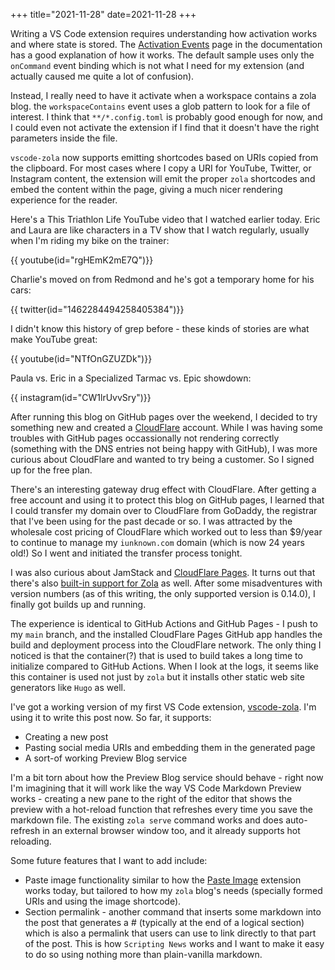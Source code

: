 +++
title="2021-11-28"
date=2021-11-28
+++

Writing a VS Code extension requires understanding how activation works and
where state is stored. The [Activation
Events](https://code.visualstudio.com/api/references/activation-events) page
in the documentation has a good explanation of how it works. The default
sample uses only the `onCommand` event binding which is not what I need for my
extension (and actually caused me quite a lot of confusion).

Instead, I really need to have it activate when a workspace contains a zola
blog. the `workspaceContains` event uses a glob pattern to look for a file of
interest. I think that `**/*.config.toml` is probably good enough for now, and
I could even not activate the extension if I find that it doesn't have the
right parameters inside the file.

`vscode-zola` now supports emitting shortcodes based on URIs copied from the
clipboard. For most cases where I copy a URI for YouTube, Twitter, or 
Instagram content, the extension will emit the proper `zola` shortcodes and 
embed the content within the page, giving a much nicer rendering experience
for the reader.

Here's a This Triathlon Life YouTube video that I watched earlier today. 
Eric and Laura are like characters in a TV show that I watch regularly, usually 
when I'm riding my bike on the trainer:

{{ youtube(id="rgHEmK2mE7Q")}}

Charlie's moved on from Redmond and he's got a temporary home for his cars:

{{ twitter(id="1462284494258405384")}}

I didn't know this history of grep before - these kinds of stories are what
make YouTube great:

{{ youtube(id="NTfOnGZUZDk")}}

Paula vs. Eric in a Specialized Tarmac vs. Epic showdown:

{{ instagram(id="CW1lrUvvSry")}}

After running this blog on GitHub pages over the weekend, I decided to try
something new and created a [CloudFlare](https://cloudflare.com) account.
While I was having some troubles with GitHub pages occassionally not rendering
correctly (something with the DNS entries not being happy with GitHub), I was
more curious about CloudFlare and wanted to try being a customer. So I signed
up for the free plan.

There's an interesting gateway drug effect with CloudFlare. After getting a
free account and using it to protect this blog on GitHub pages, I learned that
I could transfer my domain over to CloudFlare from GoDaddy, the registrar that
I've been using for the past decade or so. I was attracted by the wholesale
cost pricing of CloudFlare which worked out to less than $9/year to continue
to manage my `iunknown.com` domain (which is now 24 years old!) So I went and
initiated the transfer process tonight.

I was also curious about JamStack and [CloudFlare
Pages](https://blog.cloudflare.com/cloudflare-pages-is-lightning-fast/). It
turns out that there's also [built-in support for
Zola](https://developers.cloudflare.com/pages/framework-guides/deploy-a-zola-site)
as well. After some misadventures with version numbers (as of this writing,
the only supported version is 0.14.0), I finally got builds up and running.

The experience is identical to GitHub Actions and GitHub Pages - I push to my
`main` branch, and the installed CloudFlare Pages GitHub app handles the build
and deployment process into the CloudFlare network. The only thing I noticed
is that the container(?) that is used to build takes a long time to initialize
compared to GitHub Actions. When I look at the logs, it seems like this
container is used not just by `zola` but it installs other static web site
generators like `Hugo` as well. 

I've got a working version of my first VS Code extension,
[vscode-zola](https://github.com/jflam/vscode-zola). I'm using it to write
this post now. So far, it supports:

* Creating a new post
* Pasting social media URIs and embedding them in the generated page
* A sort-of working Preview Blog service

I'm a bit torn about how the Preview Blog service should behave - right now
I'm imagining that it will work like the way VS Code Markdown Preview works - 
creating a new pane to the right of the editor that shows the preview with a 
hot-reload function that refreshes every time you save the markdown file. The
existing `zola serve` command works and does auto-refresh in an external 
browser window too, and it already supports hot reloading. 

Some future features that I want to add include:

* Paste image functionality similar to how the [Paste
  Image](https://marketplace.visualstudio.com/items?itemName=mushan.vscode-paste-image)
  extension works today, but tailored to how my `zola` blog's needs (specially
  formed URIs and using the image shortcode).
* Section permalink - another command that inserts some markdown into the post
  that generates a # (typically at the end of a logical section) which is also
  a permalink that users can use to link directly to that part of the post.
  This is how `Scripting News` works and I want to make it easy to do so using
  nothing more than plain-vanilla markdown.
